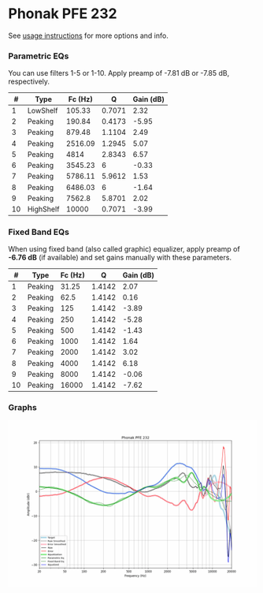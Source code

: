 # Phonak PFE 232
See [usage instructions](https://github.com/jaakkopasanen/AutoEq#usage) for more options and info.

### Parametric EQs
You can use filters 1-5 or 1-10. Apply preamp of -7.81 dB or -7.85 dB, respectively.

|   # | Type      |   Fc (Hz) |      Q |   Gain (dB) |
|-----|-----------|-----------|--------|-------------|
|   1 | LowShelf  |    105.33 | 0.7071 |        2.32 |
|   2 | Peaking   |    190.84 | 0.4173 |       -5.95 |
|   3 | Peaking   |    879.48 | 1.1104 |        2.49 |
|   4 | Peaking   |   2516.09 | 1.2945 |        5.07 |
|   5 | Peaking   |   4814    | 2.8343 |        6.57 |
|   6 | Peaking   |   3545.23 | 6      |       -0.33 |
|   7 | Peaking   |   5786.11 | 5.9612 |        1.53 |
|   8 | Peaking   |   6486.03 | 6      |       -1.64 |
|   9 | Peaking   |   7562.8  | 5.8701 |        2.02 |
|  10 | HighShelf |  10000    | 0.7071 |       -3.99 |

### Fixed Band EQs
When using fixed band (also called graphic) equalizer, apply preamp of **-6.76 dB** (if available) and set gains manually with these parameters.

|   # | Type    |   Fc (Hz) |      Q |   Gain (dB) |
|-----|---------|-----------|--------|-------------|
|   1 | Peaking |     31.25 | 1.4142 |        2.07 |
|   2 | Peaking |     62.5  | 1.4142 |        0.16 |
|   3 | Peaking |    125    | 1.4142 |       -3.89 |
|   4 | Peaking |    250    | 1.4142 |       -5.28 |
|   5 | Peaking |    500    | 1.4142 |       -1.43 |
|   6 | Peaking |   1000    | 1.4142 |        1.64 |
|   7 | Peaking |   2000    | 1.4142 |        3.02 |
|   8 | Peaking |   4000    | 1.4142 |        6.18 |
|   9 | Peaking |   8000    | 1.4142 |       -0.06 |
|  10 | Peaking |  16000    | 1.4142 |       -7.62 |

### Graphs
![](./Phonak%20PFE%20232.png)
